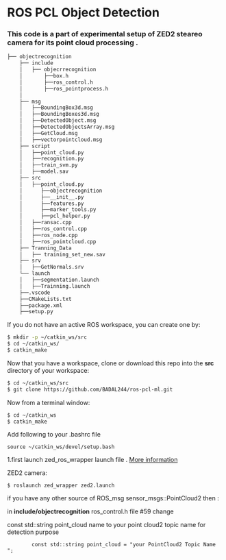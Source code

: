 # ROS PCL Object Detection


### This code is a part of experimental setup of ZED2 steareo camera for its point cloud processing .


```bash
├── objectrecognition
    ├── include
    │   ├── objecrrecognition
    │       ├──box.h
    │       ├──ros_control.h
    │       ├──ros_pointprocess.h
    │
    ├── msg
    │   ├──BoundingBox3d.msg
    │   ├──BoundingBoxes3d.msg
    │   ├──DetectedObject.msg
    │   ├──DetectedObjectsArray.msg
    │   ├──GetCloud.msg
    │   ├──vectorpointcloud.msg
    ├── script
    │   ├──point_cloud.py
    │   ├──recognition.py
    │   ├──train_svm.py
    │   ├──model.sav
    ├── src
    │   ├──point_cloud.py
    │      ├──objectrecognition
    │      ├──__init__.py
    │      ├──features.py
    │      ├──marker_tools.py
    │      ├──pcl_helper.py
    │   ├──ransac.cpp
    │   ├──ros_control.cpp
    │   ├──ros_node.cpp
    │   ├──ros_pointcloud.cpp
    ├── Tranning_Data
    │   ├── training_set_new.sav
    ├── srv
    │   ├──GetNormals.srv
    └── launch
    │   ├──segmentation.launch
    │   ├──Trainning.launch
    ├──.vscode
    ├──CMakeLists.txt
    ├──package.xml
    ├──setup.py
```
If you do not have an active ROS workspace, you can create one by:
```sh
$ mkdir -p ~/catkin_ws/src
$ cd ~/catkin_ws/
$ catkin_make
```

Now that you have a workspace, clone or download this repo into the **src** directory of your workspace:
```sh
$ cd ~/catkin_ws/src
$ git clone https://github.com/BADAL244/ros-pcl-ml.git
```
Now from a terminal window:  
```sh
$ cd ~/catkin_ws
$ catkin_make
```

Add following to your .bashrc file
```
source ~/catkin_ws/devel/setup.bash
```


1.first launch zed_ros_wrapper launch file .
[More information](https://www.stereolabs.com/documentation/guides/using-zed-with-ros/introduction.html)

ZED2 camera:

    $ roslaunch zed_wrapper zed2.launch
    
if you have any other source of ROS_msg sensor_msgs::PointCloud2 
then :

in **include/objectrecognition** 
ros_control.h file 
#59 change 

const std::string point_cloud name to your point cloud2 topic name for detection purpose
```
        const std::string point_cloud = "your PointCloud2 Topic Name ";
```



